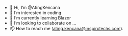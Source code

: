- 👋 Hi, I’m @AtingKencana
- 👀 I’m interested in coding 
- 🌱 I’m currently learning Blazor
- 💞️ I’m looking to collaborate on ...
- 📫 How to reach me (ating.kencana@inspirotechs.com).

<!---
AtingKencana/AtingKencana is a ✨ special ✨ repository because its `README.md` (this file) appears on your GitHub profile.
You can click the Preview link to take a look at your changes.
--->
